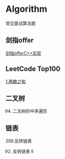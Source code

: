 # Algorithm
常见面试算法题



## 剑指offer

[剑指offerC++实现](git@github.com:youxiaokai/Algorithm.git)



## LeetCode Top100

[1.两数之和](https://github.com/youxiaokai/Algorithm/blob/master/LeetCode/%E4%B8%A4%E6%95%B0%E4%B9%8B%E5%92%8C.md) 



## 二叉树

94. 二叉树的中序遍历



## 链表

206.反转链表

92. 反转链表 II

